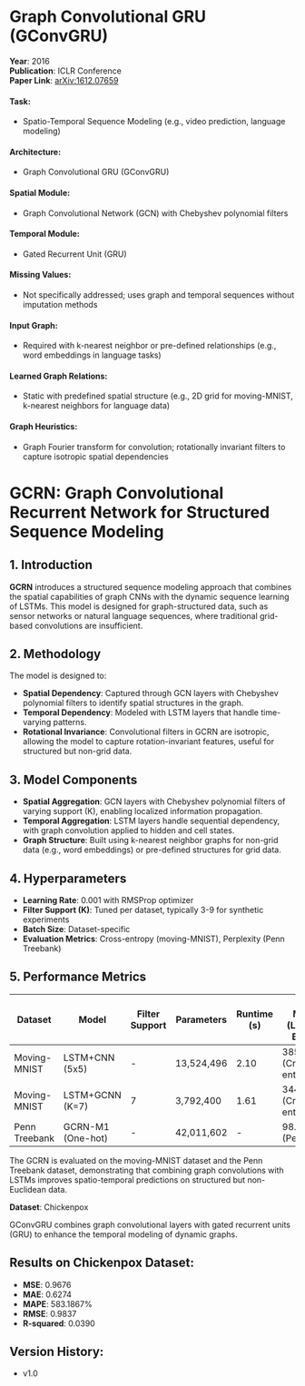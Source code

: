 # Graph Convolutional GRU (GConvGRU)

**Year**: 2016  
**Publication**: ICLR Conference  
**Paper Link**: [arXiv:1612.07659](https://arxiv.org/abs/1612.07659)

#### Task:
- Spatio-Temporal Sequence Modeling (e.g., video prediction, language modeling)

#### Architecture:
- Graph Convolutional GRU (GConvGRU)

#### Spatial Module:
- Graph Convolutional Network (GCN) with Chebyshev polynomial filters

#### Temporal Module:
- Gated Recurrent Unit (GRU)

#### Missing Values:
- Not specifically addressed; uses graph and temporal sequences without imputation methods

#### Input Graph:
- Required with k-nearest neighbor or pre-defined relationships (e.g., word embeddings in language tasks)

#### Learned Graph Relations:
- Static with predefined spatial structure (e.g., 2D grid for moving-MNIST, k-nearest neighbors for language data)

#### Graph Heuristics:
- Graph Fourier transform for convolution; rotationally invariant filters to capture isotropic spatial dependencies

# GCRN: Graph Convolutional Recurrent Network for Structured Sequence Modeling

## 1. Introduction
**GCRN** introduces a structured sequence modeling approach that combines the spatial capabilities of graph CNNs with the dynamic sequence learning of LSTMs. This model is designed for graph-structured data, such as sensor networks or natural language sequences, where traditional grid-based convolutions are insufficient.

## 2. Methodology
The model is designed to:
- **Spatial Dependency**: Captured through GCN layers with Chebyshev polynomial filters to identify spatial structures in the graph.
- **Temporal Dependency**: Modeled with LSTM layers that handle time-varying patterns.
- **Rotational Invariance**: Convolutional filters in GCRN are isotropic, allowing the model to capture rotation-invariant features, useful for structured but non-grid data.

## 3. Model Components
- **Spatial Aggregation**: GCN layers with Chebyshev polynomial filters of varying support \(K\), enabling localized information propagation.
- **Temporal Aggregation**: LSTM layers handle sequential dependency, with graph convolution applied to hidden and cell states.
- **Graph Structure**: Built using k-nearest neighbor graphs for non-grid data (e.g., word embeddings) or pre-defined structures for grid data.

## 4. Hyperparameters
- **Learning Rate**: 0.001 with RMSProp optimizer
- **Filter Support (K)**: Tuned per dataset, typically 3-9 for synthetic experiments
- **Batch Size**: Dataset-specific
- **Evaluation Metrics**: Cross-entropy (moving-MNIST), Perplexity (Penn Treebank)

## 5. Performance Metrics

| Dataset               | Model                | Filter Support | Parameters  | Runtime (s) | Test Metric (Lower is Better) |
|-----------------------|----------------------|----------------|-------------|-------------|-------------------------------|
| Moving-MNIST          | LSTM+CNN (5x5)      | -              | 13,524,496  | 2.10        | 3851 (Cross-entropy)          |
| Moving-MNIST          | LSTM+GCNN (K=7)     | 7              | 3,792,400   | 1.61        | 3446 (Cross-entropy)          |
| Penn Treebank         | GCRN-M1 (One-hot)   | -              | 42,011,602  | -           | 98.67 (Perplexity)            |

The GCRN is evaluated on the moving-MNIST dataset and the Penn Treebank dataset, demonstrating that combining graph convolutions with LSTMs improves spatio-temporal predictions on structured but non-Euclidean data. 


**Dataset**: Chickenpox

GConvGRU combines graph convolutional layers with gated recurrent units (GRU) to enhance the temporal modeling of dynamic graphs.

## Results on Chickenpox Dataset:

- **MSE**: 0.9676
- **MAE**: 0.6274
- **MAPE**: 583.1867%
- **RMSE**: 0.9837
- **R-squared**: 0.0390

## Version History:

- v1.0
